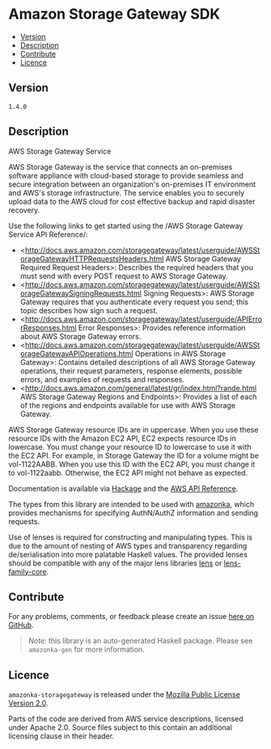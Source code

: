 # Amazon Storage Gateway SDK

* [Version](#version)
* [Description](#description)
* [Contribute](#contribute)
* [Licence](#licence)


## Version

`1.4.0`


## Description

AWS Storage Gateway Service

AWS Storage Gateway is the service that connects an on-premises software
appliance with cloud-based storage to provide seamless and secure
integration between an organization\'s on-premises IT environment and
AWS\'s storage infrastructure. The service enables you to securely
upload data to the AWS cloud for cost effective backup and rapid
disaster recovery.

Use the following links to get started using the /AWS Storage Gateway
Service API Reference/:

-   <http://docs.aws.amazon.com/storagegateway/latest/userguide/AWSStorageGatewayHTTPRequestsHeaders.html AWS Storage Gateway Required Request Headers>:
    Describes the required headers that you must send with every POST
    request to AWS Storage Gateway.
-   <http://docs.aws.amazon.com/storagegateway/latest/userguide/AWSStorageGatewaySigningRequests.html Signing Requests>:
    AWS Storage Gateway requires that you authenticate every request you
    send; this topic describes how sign such a request.
-   <http://docs.aws.amazon.com/storagegateway/latest/userguide/APIErrorResponses.html Error Responses>:
    Provides reference information about AWS Storage Gateway errors.
-   <http://docs.aws.amazon.com/storagegateway/latest/userguide/AWSStorageGatewayAPIOperations.html Operations in AWS Storage Gateway>:
    Contains detailed descriptions of all AWS Storage Gateway
    operations, their request parameters, response elements, possible
    errors, and examples of requests and responses.
-   <http://docs.aws.amazon.com/general/latest/gr/index.html?rande.html AWS Storage Gateway Regions and Endpoints>:
    Provides a list of each of the regions and endpoints available for
    use with AWS Storage Gateway.

AWS Storage Gateway resource IDs are in uppercase. When you use these
resource IDs with the Amazon EC2 API, EC2 expects resource IDs in
lowercase. You must change your resource ID to lowercase to use it with
the EC2 API. For example, in Storage Gateway the ID for a volume might
be vol-1122AABB. When you use this ID with the EC2 API, you must change
it to vol-1122aabb. Otherwise, the EC2 API might not behave as expected.

Documentation is available via [Hackage](http://hackage.haskell.org/package/amazonka-storagegateway)
and the [AWS API Reference](https://aws.amazon.com/documentation/).

The types from this library are intended to be used with [amazonka](http://hackage.haskell.org/package/amazonka),
which provides mechanisms for specifying AuthN/AuthZ information and sending requests.

Use of lenses is required for constructing and manipulating types.
This is due to the amount of nesting of AWS types and transparency regarding
de/serialisation into more palatable Haskell values.
The provided lenses should be compatible with any of the major lens libraries
[lens](http://hackage.haskell.org/package/lens) or [lens-family-core](http://hackage.haskell.org/package/lens-family-core).

## Contribute

For any problems, comments, or feedback please create an issue [here on GitHub](https://github.com/brendanhay/amazonka/issues).

> _Note:_ this library is an auto-generated Haskell package. Please see `amazonka-gen` for more information.


## Licence

`amazonka-storagegateway` is released under the [Mozilla Public License Version 2.0](http://www.mozilla.org/MPL/).

Parts of the code are derived from AWS service descriptions, licensed under Apache 2.0.
Source files subject to this contain an additional licensing clause in their header.
